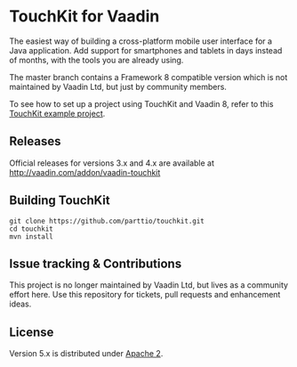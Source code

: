 # TouchKit for Vaadin

The easiest way of building a cross-platform mobile user interface for a Java application. Add support for smartphones and tablets in days instead of months, with the tools you are already using.

The master branch contains a Framework 8 compatible version which is not maintained by Vaadin Ltd, but just by community members.

To see how to set up a project using TouchKit and Vaadin 8, refer to this [TouchKit example project](https://github.com/parttio/touchkit-example).

## Releases

Official releases for versions 3.x and 4.x are available at http://vaadin.com/addon/vaadin-touchkit

## Building TouchKit

    git clone https://github.com/parttio/touchkit.git
    cd touchkit
    mvn install

## Issue tracking & Contributions

This project is no longer maintained by Vaadin Ltd, but lives as a community effort here. Use this repository for tickets, pull requests and enhancement ideas.

## License

Version 5.x is distributed under [Apache 2](http://www.apache.org/licenses/LICENSE-2.0).

